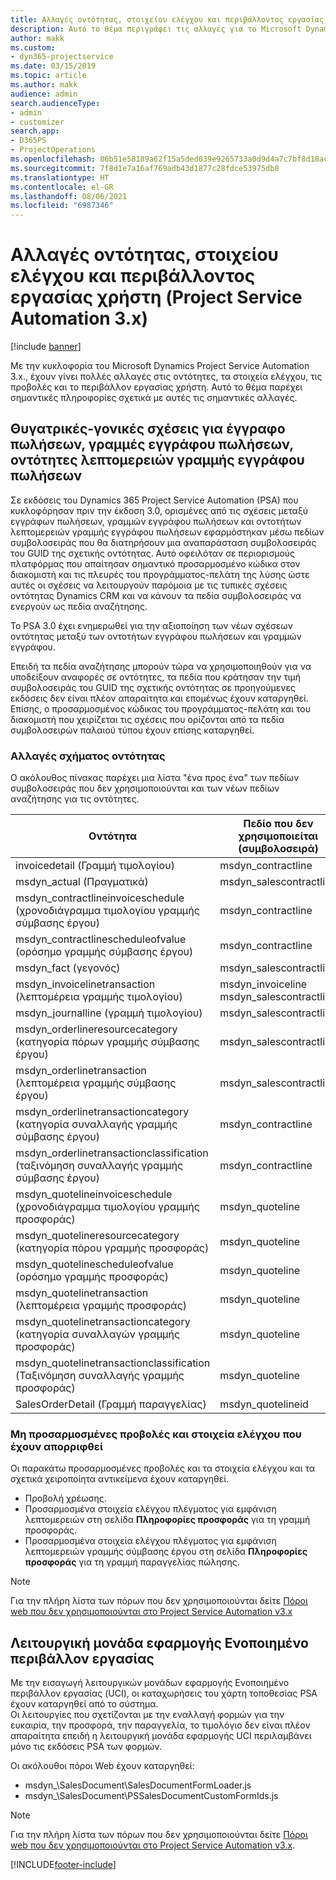 ```yaml
---
title: Αλλαγές οντότητας, στοιχείου ελέγχου και περιβάλλοντος εργασίας χρήστη (Project Service Automation 3.x)
description: Αυτό το θέμα περιγράφει τις αλλαγές για το Microsoft Dynamics Project Service Automation 3.x.
author: makk
ms.custom:
- dyn365-projectservice
ms.date: 03/15/2019
ms.topic: article
ms.author: makk
audience: admin
search.audienceType:
- admin
- customizer
search.app:
- D365PS
- ProjectOperations
ms.openlocfilehash: 86b51e58189a62f15a5ded039e9265733a0d9d4a7c7bf8d18ac46aadf1d2a931
ms.sourcegitcommit: 7f8d1e7a16af769adb43d1877c28fdce53975db8
ms.translationtype: HT
ms.contentlocale: el-GR
ms.lasthandoff: 08/06/2021
ms.locfileid: "6987346"
---
```

# <a name="entity-control-and-user-interface-changes-project-service-automation-3x"></a>Αλλαγές οντότητας, στοιχείου ελέγχου και περιβάλλοντος εργασίας χρήστη (Project Service Automation 3.x)

[!include [banner](../../includes/psa-now-project-operations.md)]


Με την κυκλοφορία του Microsoft Dynamics Project Service Automation 3.x., έχουν γίνει πολλές αλλαγές στις οντότητες, τα στοιχεία ελέγχου, τις προβολές και το περιβάλλον εργασίας χρήστη. Αυτό το θέμα παρέχει σημαντικές πληροφορίες σχετικά με αυτές τις σημαντικές αλλαγές.

## <a name="parent-child-relationships-for-sales-document-sales-document-line-sales-document-line-detail-entities"></a>Θυγατρικές-γονικές σχέσεις για έγγραφο πωλήσεων, γραμμές εγγράφου πωλήσεων, οντότητες λεπτομερειών γραμμής εγγράφου πωλήσεων
Σε εκδόσεις του Dynamics 365 Project Service Automation (PSA) που κυκλοφόρησαν πριν την έκδοση 3.0, ορισμένες από τις σχέσεις μεταξύ εγγράφων πωλήσεων, γραμμών εγγράφου πωλήσεων και οντοτήτων λεπτομερειών γραμμής εγγράφου πωλήσεων εφαρμόστηκαν μέσω πεδίων συμβολοσειράς που θα διατηρήσουν μια αναπαράσταση συμβολοσειράς του GUID της σχετικής οντότητας. Αυτό οφειλόταν σε περιορισμούς πλατφόρμας που απαίτησαν σημαντικό προσαρμοσμένο κώδικα στον διακομιστή και τις πλευρές του προγράμματος-πελάτη της λύσης ώστε αυτές οι σχέσεις να λειτουργούν παρόμοια με τις τυπικές σχέσεις οντότητας Dynamics CRM και να κάνουν τα πεδία συμβολοσειράς να ενεργούν ως πεδία αναζήτησης.

Το PSA 3.0 έχει ενημερωθεί για την αξιοποίηση των νέων σχέσεων οντότητας μεταξύ των οντοτήτων εγγράφου πωλήσεων και γραμμών εγγράφου.

Επειδή τα πεδία αναζήτησης μπορούν τώρα να χρησιμοποιηθούν για να υποδείξουν αναφορές σε οντότητες, τα πεδία που κράτησαν την τιμή συμβολοσειράς του GUID της σχετικής οντότητας σε προηγούμενες εκδόσεις δεν είναι πλέον απαραίτητα και επομένως έχουν καταργηθεί. Επίσης, ο προσαρμοσμένος κώδικας του προγράμματος-πελάτη και του διακομιστή που χειρίζεται τις σχέσεις που ορίζονται από τα πεδία συμβολοσειρών παλαιού τύπου έχουν επίσης καταργηθεί.

### <a name="entity-schema-changes"></a>Αλλαγές σχήματος οντότητας
Ο ακόλουθος πίνακας παρέχει μια λίστα "ένα προς ένα" των πεδίων συμβολοσειράς που δεν χρησιμοποιούνται και των νέων πεδίων αναζήτησης για τις οντότητες. 

 Οντότητα |   Πεδίο που δεν χρησιμοποιείται (συμβολοσειρά) | Νέο πεδίο (αναζήτηση)
--- | --- | ---
invoicedetail (Γραμμή τιμολογίου) |  msdyn_contractline |    msdyn_contractlineid
msdyn_actual (Πραγματικά) | msdyn_salescontractline |   msdyn_salescontractlineid
msdyn_contractlineinvoiceschedule (χρονοδιάγραμμα τιμολογίου γραμμής σύμβασης έργου) |    msdyn_contractline |    msdyn_contractlineid
msdyn_contractlinescheduleofvalue (ορόσημο γραμμής σύμβασης έργου) |   msdyn_contractline |    msdyn_contractlineid
msdyn_fact (γεγονός) | msdyn_salescontractline |   msdyn_salescontractlineid
msdyn_invoicelinetransaction (λεπτομέρεια γραμμής τιμολογίου) | msdyn_invoiceline <br> msdyn_salescontractline | msdyn_invoicelineid <br> msdyn_salescontractlineid
msdyn_journalline (γραμμή τιμολογίου) |  msdyn_salescontractline |   msdyn_salescontractlineid
msdyn_orderlineresourcecategory (κατηγορία πόρων γραμμής σύμβασης έργου) | msdyn_salescontractline |   msdyn_contractlineid
msdyn_orderlinetransaction (λεπτομέρεια γραμμής σύμβασης έργου) | msdyn_salescontractline |   msdyn_salescontractlineid
msdyn_orderlinetransactioncategory (κατηγορία συναλλαγής γραμμής σύμβασης έργου) |   msdyn_contractline |    msdyn_contractlineid
msdyn_orderlinetransactionclassification (ταξινόμηση συναλλαγής γραμμής σύμβασης έργου) |   msdyn_contractline |    msdyn_contractlineid
msdyn_quotelineinvoiceschedule (χρονοδιάγραμμα τιμολογίου γραμμής προσφοράς) |  msdyn_quoteline |   msdyn_quotelineid
msdyn_quotelineresourcecategory (κατηγορία πόρου γραμμής προσφοράς) |    msdyn_quoteline |   msdyn_quotelineid
msdyn_quotelinescheduleofvalue (ορόσημο γραμμής προσφοράς) | msdyn_quoteline |   msdyn_quotelineid
msdyn_quotelinetransaction (λεπτομέρεια γραμμής προσφοράς) |    msdyn_quoteline |   msdyn_quotelineid
msdyn_quotelinetransactioncategory (κατηγορία συναλλαγών γραμμής προσφοράς) |  msdyn_quoteline |   msdyn_quotelineid
msdyn_quotelinetransactionclassification (Ταξινόμηση συναλλαγής γραμμής προσφοράς) |  msdyn_quoteline |   msdyn_quotelineid
SalesOrderDetail (Γραμμή παραγγελίας) | msdyn_quotelineid | msdyn_quoteline 

### <a name="deprecated-custom-views-and-controls"></a>Μη προσαρμοσμένες προβολές και στοιχεία ελέγχου που έχουν απορριφθεί
Οι παρακάτω προσαρμοσμένες προβολές και τα στοιχεία ελέγχου και τα σχετικά χειροποίητα αντικείμενα έχουν καταργηθεί.

- Προβολή χρέωσης.
- Προσαρμοσμένα στοιχεία ελέγχου πλέγματος για εμφάνιση λεπτομερειών στη σελίδα **Πληροφορίες προσφοράς** για τη γραμμή προσφοράς.
- Προσαρμοσμένα στοιχεία ελέγχου πλέγματος για εμφάνιση λεπτομερειών γραμμής σύμβασης έργου στη σελίδα **Πληροφορίες προσφοράς** για τη γραμμή παραγγελίας πώλησης.

> [!NOTE]
> Για την πλήρη λίστα των πόρων που δεν χρησιμοποιούνται δείτε [Πόροι web που δεν χρησιμοποιούνται στο Project Service Automation v3.x](../developer-guides/web-resources-deprecated-v3.x.md)

## <a name="unified-client-interface-app-module"></a>Λειτουργική μονάδα εφαρμογής Ενοποιημένο περιβάλλον εργασίας
Με την εισαγωγή λειτουργικών μονάδων εφαρμογής Ενοποιημένο περιβάλλον εργασίας (UCI), οι καταχωρήσεις του χάρτη τοποθεσίας PSA έχουν καταργηθεί από το σύστημα.  
Οι λειτουργίες που σχετίζονται με την εναλλαγή φορμών για την ευκαιρία, την προσφορά, την παραγγελία, το τιμολόγιο δεν είναι πλέον απαραίτητα επειδή η λειτουργική μονάδα εφαρμογής UCI περιλαμβάνει μόνο τις εκδόσεις PSA των φορμών.  

Οι ακόλουθοι πόροι Web έχουν καταργηθεί:

- msdyn_\SalesDocument\SalesDocumentFormLoader.js
- msdyn_\SalesDocument\PSSalesDocumentCustomFormIds.js

> [!NOTE]
> Για την πλήρη λίστα των πόρων που δεν χρησιμοποιούνται δείτε [Πόροι web που δεν χρησιμοποιούνται στο Project Service Automation v3.x](../developer-guides/web-resources-deprecated-v3.x.md).




[!INCLUDE[footer-include](../../includes/footer-banner.md)]